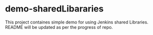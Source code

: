 # demo-sharedLibararies

This project containes simple demo for using Jenkins shared Libraries.
README will be updated as per the progress of repo.

